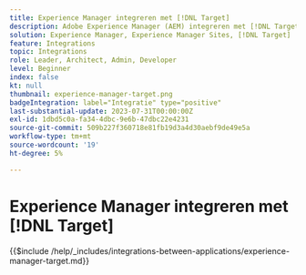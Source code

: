 ```yaml
---
title: Experience Manager integreren met [!DNL Target]
description: Adobe Experience Manager (AEM) integreren met [!DNL Target] om persoonlijke ervaringen te bieden.
solution: Experience Manager, Experience Manager Sites, [!DNL Target]
feature: Integrations
topic: Integrations
role: Leader, Architect, Admin, Developer
level: Beginner
index: false
kt: null
thumbnail: experience-manager-target.png
badgeIntegration: label="Integratie" type="positive"
last-substantial-update: 2023-07-31T00:00:00Z
exl-id: 1dbd5c0a-fa34-4dbc-9e6b-47dbc22e4231
source-git-commit: 509b227f360718e81fb19d3a4d30aebf9de49e5a
workflow-type: tm+mt
source-wordcount: '19'
ht-degree: 5%

---
```


# Experience Manager integreren met [!DNL Target]

{{$include /help/_includes/integrations-between-applications/experience-manager-target.md}}

